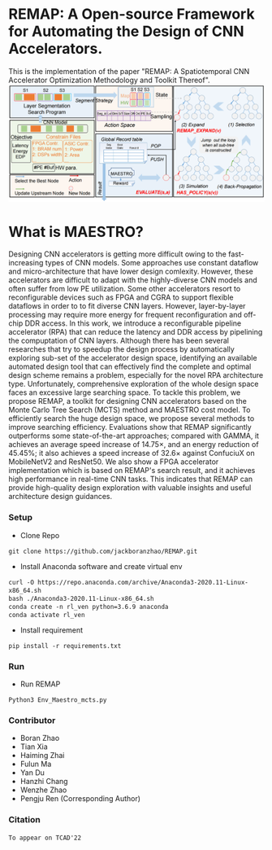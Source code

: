 # REMAP: A Open-source Framework for Automating the Design of CNN Accelerators.
This is the implementation of the paper "REMAP: A Spatiotemporal CNN Accelerator Optimization Methodology and Toolkit Thereof". 
![REMAP_Framework](./IMG/remap_top.png)

# What is MAESTRO?
Designing CNN accelerators is getting more difficult owing to the fast-increasing types of CNN models.
Some approaches use constant dataflow and micro-architecture that have lower design comlexity.
However, these accelerators are difficult to adapt with the highly-diverse CNN models and often suffer from low PE utilization.
Some other accelerators resort to reconfigurable devices such as FPGA and CGRA to support flexible dataflows 
in order to to fit diverse CNN layers. 
However, layer-by-layer processing may require more energy for frequent reconfiguration and off-chip DDR access. 
In this work, we introduce a reconfigurable pipeline accelerator (RPA) that can reduce the latency and DDR access by pipelining the compuptation of CNN layers. 
Although there has been several researches that try to speedup the design process by automatically exploring sub-set of the accelerator design space,
identifying an available automated design tool that can effectively find the complete and optimal design scheme remains a problem, especially for the novel RPA architecture type. 
Unfortunately, comprehensive exploration of the whole design space faces an excessive large searching space. 
To tackle this problem, we propose REMAP, a toolkit for designing CNN accelerators based on the Monte Carlo Tree Search (MCTS) method and MAESTRO cost model. To efficiently search the huge design space, we propose several methods to improve searching efficiency. Evaluations show that REMAP significantly outperforms some state-of-the-art approaches; compared with GAMMA, it achieves an average speed increase of $14.75\times$, and an energy reduction of $45.45\%$; it also achieves a speed increase of $32.6\times$ against ConfuciuX on MobileNetV2 and ResNet50. 
We also show a FPGA accelerator implementation which is based on REMAP's search result, and it achieves high performance in real-time CNN tasks. 
This indicates that REMAP can provide high-quality design exploration with valuable insights and useful architecture design guidances.

### Setup ###
* Clone Repo
```
git clone https://github.com/jackboranzhao/REMAP.git
```
* Install Anaconda software and create virtual env
```
curl -O https://repo.anaconda.com/archive/Anaconda3-2020.11-Linux-x86_64.sh
bash ./Anaconda3-2020.11-Linux-x86_64.sh
conda create -n rl_ven python=3.6.9 anaconda
conda activate rl_ven
```
* Install requirement
   
```
pip install -r requirements.txt
```

### Run ###
* Run REMAP
```
Python3 Env_Maestro_mcts.py
```

### Contributor ###
* Boran Zhao
* Tian Xia
* Haiming Zhai
* Fulun Ma
* Yan Du
* Hanzhi Chang
* Wenzhe Zhao
* Pengju Ren (Corresponding Author)

### Citation ###
```
To appear on TCAD'22
```